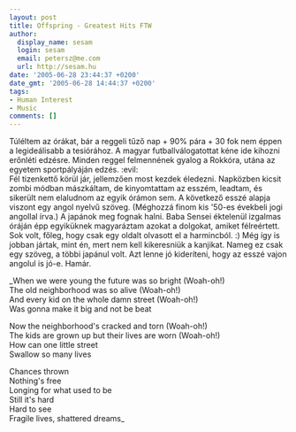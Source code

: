 ```yaml
---
layout: post
title: Offspring - Greatest Hits FTW
author:
  display_name: sesam
  login: sesam
  email: petersz@me.com
  url: http://sesam.hu
date: '2005-06-28 23:44:37 +0200'
date_gmt: '2005-06-28 14:44:37 +0200'
tags:
- Human Interest
- Music
comments: []
---
```


Túléltem az órákat, bár a reggeli tűző nap + 90% pára + 30 fok nem éppen a legideálisabb a tesiórához. A magyar futballválogatottat kéne ide kihozni erőnléti edzésre. Minden reggel felmennének gyalog a Rokkóra, utána az egyetem sportpályáján edzés. :evil:   
Fél tizenkettő körül jár, jellemzően most kezdek éledezni. Napközben kicsit zombi módban mászkáltam, de kinyomtattam az esszém, leadtam, és sikerült nem elaludnom az egyik órámon sem. A következő esszé alapja viszont egy angol nyelvű szöveg. (Méghozzá finom kis '50-es évekbeli jogi angollal írva.) A japánok meg fognak halni. Baba Sensei éktelenül izgalmas óráján épp egyiküknek magyaráztam azokat a dolgokat, amiket félreértett. Sok volt, főleg, hogy csak egy oldalt olvasott el a harmincból. :) Még így is jobban jártak, mint én, mert nem kell kikeresniük a kanjikat. Nameg ez csak egy szöveg, a többi japánul volt. Azt lenne jó kideríteni, hogy az esszé vajon angolul is jó-e. Hamár.

_When we were young the future was so bright (Woah-oh!)  
The old neighborhood was so alive (Woah-oh!)  
And every kid on the whole damn street (Woah-oh!)  
Was gonna make it big and not be beat

Now the neighborhood's cracked and torn (Woah-oh!)  
The kids are grown up but their lives are worn (Woah-oh!)  
How can one little street  
Swallow so many lives

Chances thrown  
Nothing's free  
Longing for what used to be  
Still it's hard  
Hard to see  
Fragile lives, shattered dreams_
